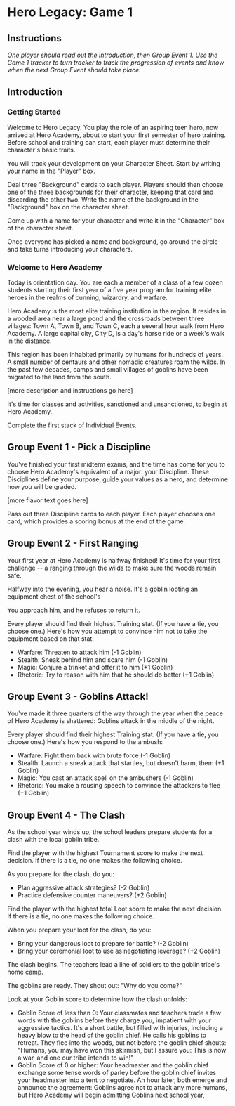 # Hero Legacy: Game 1

## Instructions
_One player should read out the Introduction, then Group Event 1. Use the Game 1 tracker to turn tracker to track the progression of events and know when the next Group Event should take place._

## Introduction

### Getting Started

Welcome to Hero Legacy. You play the role of an aspiring teen hero, now arrived at Hero Academy, about to start your first semester of hero training. Before school and training can start, each player must determine their character's basic traits.

You will track your development on your Character Sheet. Start by writing your name in the "Player" box.

Deal three "Background" cards to each player. Players should then choose one of the three backgrounds for their character, keeping that card and discarding the other two. Write the name of the background in the "Background" box on the character sheet.

Come up with a name for your character and write it in the "Character" box of the character sheet.

Once everyone has picked a name and background, go around the circle and take turns introducing your characters.

### Welcome to Hero Academy

Today is orientation day. You are each a member of a class of a few dozen students starting their first year of a five year program for training elite heroes in the realms of cunning, wizardry, and warfare.

Hero Academy is the most elite training institution in the region. It resides in a wooded area near a large pond and the crossroads between three villages: Town A, Town B, and Town C, each a several hour walk from Hero Academy. A large capital city, City D, is a day's horse ride or a week's walk in the distance.

This region has been inhabited primarily by humans for hundreds of years. A small number of centaurs and other nomadic creatures roam the wilds. In the past few decades, camps and small villages of goblins have been migrated to the land from the south.

[more description and instructions go here]

It's time for classes and activities, sanctioned and unsanctioned, to begin at Hero Academy.

Complete the first stack of Individual Events.

## Group Event 1 - Pick a Discipline

You've finished your first midterm exams, and the time has come for you to choose Hero Academy's equivalent of a major: your Discipline. These Disciplines define your purpose, guide your values as a hero, and determine how you will be graded.

[more flavor text goes here]

Pass out three Discipline cards to each player. Each player chooses one card, which provides a scoring bonus at the end of the game.

## Group Event 2 - First Ranging

Your first year at Hero Academy is halfway finished! It's time for your first challenge -- a ranging through the wilds to make sure the woods remain safe.

Halfway into the evening, you hear a noise. It's a goblin looting an equipment chest of the school's

You approach him, and he refuses to return it.

Every player should find their highest Training stat. (If you have a tie, you choose one.) Here's how you attempt to convince him not to take the equipment based on that stat:

* Warfare: Threaten to attack him (-1 Goblin)
* Stealth: Sneak behind him and scare him (-1 Goblin)
* Magic: Conjure a trinket and offer it to him (+1 Goblin)
* Rhetoric: Try to reason with him that he should do better (+1 Goblin)

## Group Event 3 - Goblins Attack!

You've made it three quarters of the way through the year when the peace of Hero Academy is shattered: Goblins attack in the middle of the night.

Every player should find their highest Training stat. (If you have a tie, you choose one.) Here's how you respond to the ambush:

* Warfare: Fight them back with brute force (-1 Goblin)
* Stealth: Launch a sneak attack that startles, but doesn't harm, them (+1 Goblin)
* Magic: You cast an attack spell on the ambushers (-1 Goblin)
* Rhetoric: You make a rousing speech to convince the attackers to flee (+1 Goblin)

## Group Event 4 - The Clash

As the school year winds up, the school leaders prepare students for a clash with the local goblin tribe.

Find the player with the highest Tournament score to make the next decision. If there is a tie, no one makes the following choice.

As you prepare for the clash, do you:
* Plan aggressive attack strategies? (-2 Goblin)
* Practice defensive counter maneuvers? (+2 Goblin)

Find the player with the highest total Loot score to make the next decision. If there is a tie, no one makes the following choice.

When you prepare your loot for the clash, do you:
* Bring your dangerous loot to prepare for battle? (-2 Goblin)
* Bring your ceremonial loot to use as negotiating leverage? (+2 Goblin)


The clash begins. The teachers lead a line of soldiers to the goblin tribe's home camp.

The goblins are ready. They shout out: "Why do you come?"

Look at your Goblin score to determine how the clash unfolds:

* Goblin Score of less than 0: Your classmates and teachers trade a few words with the goblins before they charge you, impatient with your aggressive tactics. It's a short battle, but filled with injuries, including a heavy blow to the head of the goblin chief. He calls his goblins to retreat. They flee into the woods, but not before the goblin chief shouts: "Humans, you may have won this skirmish, but I assure you: This is now a war, and one our tribe intends to win!"
* Goblin Score of 0 or higher: Your headmaster and the goblin chief exchange some tense words of parley before the goblin chief invites your headmaster into a tent to negotiate. An hour later, both emerge and announce the agreement: Goblins agree not to attack any more humans, but Hero Academy will begin admitting Goblins next school year,
